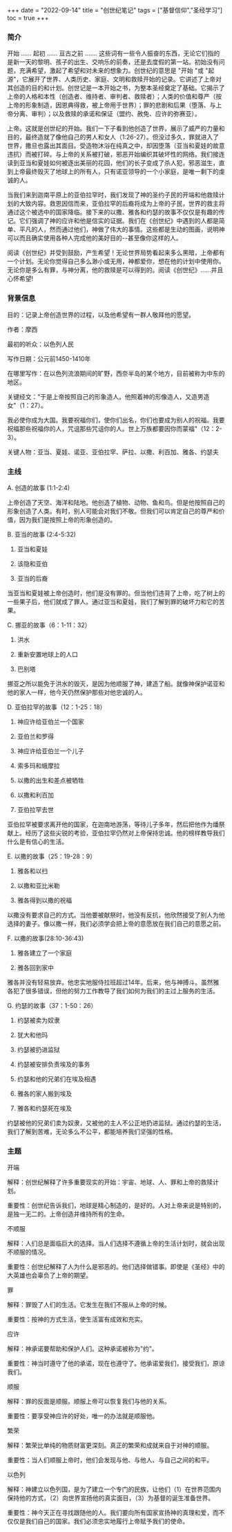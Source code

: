 +++ 
date = "2022-09-14"
title = "创世纪笔记"
tags = ["基督信仰","圣经学习"]
toc = true
+++

### 简介
开始 ...... 起初 ...... 亘古之前 ....... 这些词有一些令人振奋的东西，无论它们指的是新一天的黎明、孩子的出生、交响乐的前奏，还是去度假的第一站。初始没有问题，充满希望，激起了希望和对未来的想象力。创世纪的意思是 "开始 "或 "起源"，它展开了世界、人类历史、家庭、文明和救赎开始的记录。它讲述了上帝对其创造的目的和计划。创世记是一本开始之书，为整本圣经奠定了基础。它揭示了上帝的人格和本性（创造者、维持者、审判者、救赎者）；人类的价值和尊严（按上帝的形象制造，因恩典得救，被上帝用于世界）；罪的悲剧和后果（堕落、与上帝分离、审判）；以及救赎的承诺和保证（盟约、赦免、应许的弥赛亚）。

上帝。这就是创世纪的开始。我们一下子看到他创造了世界，展示了威严的力量和目的，最终造就了像他自己的男人和女人（1:26-27）。但没过多久，罪就进入了世界，撒旦也露出其面目。受造物沐浴在纯真之中，却因堕落（亚当和夏娃的故意违抗）而被打碎。与上帝的关系被打破，邪恶开始编织其破坏性的网络。我们接连读到亚当和夏娃如何被逐出美丽的花园，他们的长子变成了杀人犯，邪恶滋生，直到上帝最终毁灭了地球上的所有人，只有诺亚领导的一个小家庭，是唯一剩下的虔诚的人。

当我们来到迦南平原上的亚伯拉罕时，我们发现了神的圣约子民的开端和他救赎计划的大致内容。救恩因信而来，亚伯拉罕的后裔将成为上帝的子民，世界的救主将通过这个被选中的国家降临。接下来的以撒、雅各和约瑟的故事不仅仅是有趣的传记。它们强调了神的应许和他是信实的证据。我们在《创世纪》中遇到的人都是简单、平凡的人，然而通过他们，神做了伟大的事情。这些都是生动的图画，说明神可以而且确实使用各种人完成他的美好目的--甚至像你这样的人。

阅读《创世纪》并受到鼓励，产生希望！无论世界局势看起来多么黑暗，上帝都有一个计划。无论你觉得自己多么渺小或无用，神都爱你，想在他的计划中使用你。无论你是多么有罪，与神分离，他的救赎是可以得到的。阅读《创世纪》......并且心怀希望!

### 背景信息
目的：记录上帝创造世界的过程，以及他希望有一群人敬拜他的愿望。

作者：摩西

最初的听众：以色列人民

写作日期：公元前1450-1410年

在哪里写作：在以色列流浪期间的旷野，西奈半岛的某个地方，目前被称为中东的地区。

关键经文："于是上帝按照自己的形象造人。他照着神的形像造人，又造男造女"（1：27）。

我必使你成为大国。我要祝福你们，使你们出名，你们也要成为别人的祝福。我要祝福那些祝福你的人，咒诅那些咒诅你的人。世上万族都要因你而蒙福"（12：2-3）。

关键人物：亚当、夏娃、诺亚、亚伯拉罕、萨拉、以撒、利百加、雅各、约瑟夫

### 主线

A. 创造的故事 (1:1-2:4)

上帝创造了天空、海洋和陆地。他创造了植物、动物、鱼和鸟。但是他按照自己的形象创造了人类。有时，别人可能会对我们不敬。但我们可以肯定自己的尊严和价值，因为我们是按照上帝的形象创造的。

B. 亚当的故事 (2:4-5:32)

1. 亚当和夏娃

2. 该隐和亚伯

3. 亚当的后裔

当亚当和夏娃被上帝创造时，他们是没有罪的。但当他们违背了上帝，吃了树上的一些果子后，他们就成了罪人。通过亚当和夏娃，我们了解到罪的破坏力和它的苦果。

C. 挪亚的故事（6：1-11：32）

1. 洪水

2. 重新安置地球上的人口

3. 巴别塔

挪亚之所以能免于洪水的毁灭，是因为他顺服了神，建造了船。就像神保护诺亚和他的家人一样，他今天仍然保护那些对他忠诚的人。

D. 亚伯拉罕的故事（12：1-25：18）

1. 神应许给亚伯兰一个国家

2. 亚伯兰和罗得

3. 神应许给亚伯兰一个儿子

4. 索多玛和蛾摩拉

5. 以撒的出生和差点被牺牲

6. 以撒和利百加

7. 亚伯拉罕去世

亚伯拉罕被要求离开他的国家，在迦南地游荡，等待儿子多年，然后把他作为燔祭献上。经历了这些尖锐的考验，亚伯拉罕仍然对上帝保持忠诚。他的榜样教导我们什么是有信心的生活。

E. 以撒的故事（25：19-28：9）

1. 雅各和以扫

2. 以撒和亚比米勒

3. 雅各得到以撒的祝福

以撒没有要求自己的方式。当他要被献祭时，他没有反抗，他欣然接受了别人为他选择的妻子。像以撒一样，我们必须学会把上帝的意愿放在我们自己的意愿之前。

F. 以撒的故事(28:10-36:43)

1. 雅各建立了一个家庭

2. 雅各回到家中

雅各并没有轻易放弃。他忠实地服侍拉班超过14年。后来，他与神搏斗。虽然雅各犯了很多错误，但他的努力工作教导了我们如何为我们的主过上服务的生活。

G. 约瑟的故事（37：1-50：26）

1. 约瑟被卖为奴隶

2. 犹大和他玛

3. 约瑟被扔进监狱

4. 约瑟被安排负责埃及的事务

5. 约瑟和他的兄弟们在埃及相遇

6. 雅各的家人搬到埃及

7. 雅各和约瑟死在埃及

约瑟被他的兄弟们卖为奴隶，又被他的主人不公正地扔进监狱。通过约瑟的生活，我们了解到苦难，无论多么不公平，都能培养我们坚强的性格。


### 主题

开端

解释：创世纪解释了许多重要现实的开始：宇宙、地球、人、罪和上帝的救赎计划。

重要性：创世纪告诉我们，地球是精心制造的，是好的。人对上帝来说是特别的，是独一无二的。上帝创造并维持所有的生命。

不顺服

解释：人们总是面临巨大的选择。当人们选择不遵循上帝的生活计划时，就会出现不顺服的情况。

重要性：创世纪解释了人为什么是邪恶的。他们选择做错事。即使是《圣经》中的大英雄也会辜负了上帝的期望。

罪

解释：罪毁了人们的生活。它发生在我们不服从上帝的时候。

重要性：按神的方式生活，使生活富有成效和充实。

应许

解释：神承诺要帮助和保护人们。这种承诺被称为"约"。

重要性：神当时遵守了他的承诺，现在也遵守了。他承诺爱我们，接受我们，原谅我们。

顺服

解释：罪的反面是顺服。顺服上帝可以恢复我们与他的关系。

重要性：要享受神应许的好处，唯一的办法就是顺服他。

繁荣

解释：繁荣比单纯的物质财富更深刻。真正的繁荣和成就来自于对神的顺服。

重要性：当人们顺服上帝时，他们会发现与他、与他人、与自己之间的和平。

以色列

解释：神建立以色列国，是为了建立一个专门的民族，让他们（1）在世界范围内保持他的方式，（2）向世界宣扬他的真实面目，（3）为基督的诞生准备世界。

重要性：神今天正在寻找跟随他的人。我们要向所有国家宣扬神的真理和爱，而不仅仅是我们自己的国家。我们必须忠实地履行上帝赋予我们的使命。


